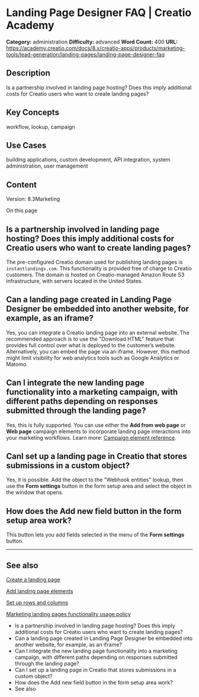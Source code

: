 # Landing Page Designer FAQ | Creatio Academy

**Category:** administration **Difficulty:** advanced **Word Count:** 400
**URL:**
https://academy.creatio.com/docs/8.x/creatio-apps/products/marketing-tools/lead-generation/landing-pages/landing-page-designer-faq

## Description

Is a partnership involved in landing page hosting? Does this imply additional
costs for Creatio users who want to create landing pages?

## Key Concepts

workflow, lookup, campaign

## Use Cases

building applications, custom development, API integration, system
administration, user management

## Content

Version: 8.3Marketing

On this page

## Is a partnership involved in landing page hosting? Does this imply additional costs for Creatio users who want to create landing pages?​

The pre-configured Creatio domain used for publishing landing pages is
`instantlandings.com`. This functionality is provided free of charge to Creatio
customers. The domain is hosted on Creatio-managed Amazon Route S3
infrastructure, with servers located in the United States.

## Can a landing page created in Landing Page Designer be embedded into another website, for example, as an iframe?​

Yes, you can integrate a Creatio landing page into an external website. The
recommended approach is to use the "Download HTML" feature that provides full
control over what is deployed to the customer’s website. Alternatively, you can
embed the page via an iframe. However, this method might limit visibility for
web analytics tools such as Google Analytics or Matomo.

## Can I integrate the new landing page functionality into a marketing campaign, with different paths depending on responses submitted through the landing page?​

Yes, this is fully supported. You can use either the **Add from web page** or
**Web page** campaign elements to incorporate landing page interactions into
your marketing workflows. Learn more:
[Campaign element reference](https://academy.creatio.com/documents?id=1487#title-347-80).

## Can​ I set up a landing page in Creatio that stores submissions in a custom object?​

Yes, it is possible. Add the object to the "Webhook entities" lookup, then use
the **Form settings** button in the form setup area and select the object in the
window that opens.

## How does the Add new field button in the form setup area work?​

This button lets you add fields selected in the menu of the **Form settings**
button.

---

## See also​

[Create a landing page](https://academy.creatio.com/documents?id=2579)

[Add landing page elements](https://academy.creatio.com/documents?id=2580)

[Set up rows and columns](https://academy.creatio.com/documents?id=2581)

[Marketing landing pages functionality usage policy](https://academy.creatio.com/documents?id=2582)

- Is a partnership involved in landing page hosting? Does this imply additional
  costs for Creatio users who want to create landing pages?
- Can a landing page created in Landing Page Designer be embedded into another
  website, for example, as an iframe?
- Can I integrate the new landing page functionality into a marketing campaign,
  with different paths depending on responses submitted through the landing
  page?
- Can​ I set up a landing page in Creatio that stores submissions in a custom
  object?
- How does the Add new field button in the form setup area work?
- See also
